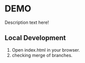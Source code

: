 # DEMO

Description text here!

## Local Development

1. Open index.html in your browser.
2. checking merge of branches.
